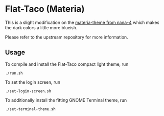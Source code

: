 # Flat-Taco (Materia)

This is a slight modification on the [materia-theme from nana-4](https://github.com/nana-4/materia-theme) which makes the dark colors a little more blueish.

Please refer to the upstream repository for more information.

## Usage
To compile and install the Flat-Taco compact light theme, run

    ./run.sh

To set the login screen, run

    ./set-login-screen.sh

To additionally install the fitting GNOME Terminal theme, run

    ./set-terminal-theme.sh
